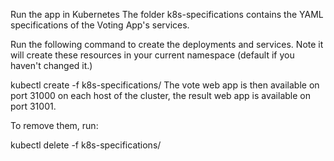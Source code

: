 Run the app in Kubernetes
The folder k8s-specifications contains the YAML specifications of the Voting App's services.

Run the following command to create the deployments and services. Note it will create these resources in your current namespace (default if you haven't changed it.)

kubectl create -f k8s-specifications/
The vote web app is then available on port 31000 on each host of the cluster, the result web app is available on port 31001.

To remove them, run:

kubectl delete -f k8s-specifications/
